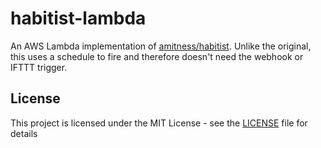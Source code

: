 # habitist-lambda

An AWS Lambda implementation of
[amitness/habitist](https://github.com/amitness/habitist).  Unlike the
original, this uses a schedule to fire and therefore doesn't need the webhook
or IFTTT trigger.

## License

This project is licensed under the MIT License - see the [LICENSE](LICENSE) file for details
